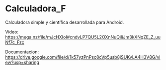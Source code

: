 # Calculadora_F
Calculadora simple y científica desarrollada para Android.

Video:
https://mega.nz/file/mJcHXIoI#cndvLP7QU5L2OXnNuQiIiJm3kXNqZE_Z_uuNf7c_Fzc

Documentacion:
https://drive.google.com/file/d/1k57yzPnPsc8cVp5usb8jSUKvLA4H3V8G/view?usp=sharing
